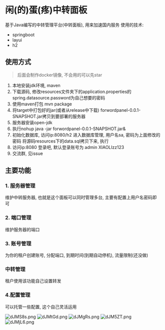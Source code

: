 # 闲(的)蛋(疼)中转面板
基于Java编写的中转管理平台(中转面板), 用来加速国内服务
使用的技术:
- springboot
- layui
- h2

## 使用方式
> 后面会制作docker镜像, 不会用的可以先star
1. 本地安装jdk环境, maven
2. 下载源码, 修改resources文件夹下的application.properties的spring.datasource.password为自己想要的密码
2. 使用maven打包 mvn package
3. 将target中打包好的jar(或者从release中下载) forwordpanel-0.0.1-SNAPSHOT.jar拷贝到要部署的服务器
4. 服务器安装open-jdk
5. 执行nohup java -jar forwordpanel-0.0.1-SNAPSHOT.jar&
6. 初始化数据库, 访问ip:8080/h2 进入数据库管理, 用户名sa, 密码为上面修改的密码 将源码resources下的data.sql拷贝下来, 执行
7. 访问ip:8080 登录吧, 默认登录账号为 admin XIAOLIzz123
8. 交流群, 见issue

## 主要功能
### 1. 服务器管理
维护中转服务器, 也就是这个面板可以同时管理多台, 主要有配置上用户名密码即可

### 2. 端口管理
维护服务器的端口

### 3. 账号管理
为你的租户创建账号, 分配端口, 到期时间(到期自动停机), 流量限制(还没做)

### 中转管理
租户使用该功能自己设置转发

### 4.配置管理
可以托管一些配置, 这个自己灵活运用

![dJMS8s.png](https://s1.ax1x.com/2020/08/20/dJMS8s.png)
![dJMtGd.png](https://s1.ax1x.com/2020/08/20/dJMtGd.png)
![dJMgRs.png](https://s1.ax1x.com/2020/08/20/dJMgRs.png)
![dJM5ZT.png](https://s1.ax1x.com/2020/08/20/dJM5ZT.png)
![dJMjL6.png](https://s1.ax1x.com/2020/08/20/dJMjL6.png)
